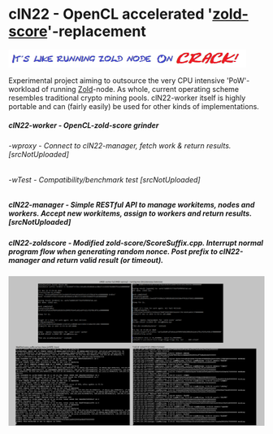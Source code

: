 # clN22 - OpenCL accelerated '[zold-score](https://github.com/zold-io/zold-score)'-replacement
![slog](res/smlogo.png)

Experimental project aiming to outsource the very CPU intensive 'PoW'-workload of running [Zold](https://zold.io/)-node.
As whole, current operating scheme resembles traditional crypto mining pools. clN22-worker itself is highly portable and can (fairly easily) be used for other kinds of implementations.

##### clN22-worker      - OpenCL-zold-score grinder
###### 		-wproxy 	 - Connect to clN22-manager, fetch work & return results. [srcNotUploaded]
######		-wTest		 - Compatibility/benchmark test [srcNotUploaded]
##### clN22-manager     - Simple RESTful API to manage workitems, nodes and workers. Accept new workitems, assign to workers and return results. [srcNotUploaded]
##### clN22-zoldscore   - Modified zold-score/ScoreSuffix.cpp. Interrupt normal program flow when generating random nonce. Post prefix to clN22-manager and return valid result (or timeout).

![screenshot](res/scrshot.png)
